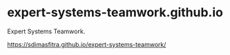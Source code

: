 # expert-systems-teamwork.github.io
Expert Systems Teamwork.

https://sdimasfitra.github.io/expert-systems-teamwork/
